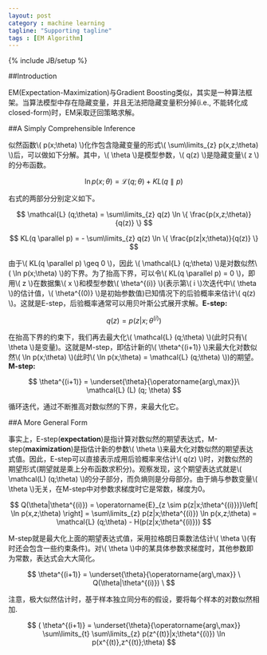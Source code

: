 ```yaml
---
layout: post
category : machine learning
tagline: "Supporting tagline"
tags : [EM Algorithm]
---
```

{% include JB/setup %}

##Introduction

EM(Expectation-Maximization)与Gradient Boosting类似，其实是一种算法框架。当算法模型中存在隐藏变量，并且无法把隐藏变量积分掉(i.e., 不能转化成closed-form)时，EM采取迂回策略求解。

##A Simply Comprehensible Inference

似然函数\\( p(x;\theta) \\)化作包含隐藏变量的形式\\( \sum\limits_{z} p(x,z;\theta) \\)后，可以做如下分解。其中，\\( \theta \\)是模型参数，\\( q(z) \\)是隐藏变量\\( z \\)的分布函数。

$$
\ln p(x;\theta) = \mathcal{L}(q;\theta) + KL(q \parallel p)
$$

右式的两部分分别定义如下。

$$
\mathcal{L} (q;\theta) = \sum\limits_{z} q(z) \ln \{ \frac{p(x,z;\theta)}{q(z)} \}
$$

$$
KL(q \parallel p) = - \sum\limits_{z} q(z) \ln \{ \frac{p(z|x;\theta)}{q(z)} \}
$$

由于\\( KL(q \parallel p) \geq 0 \\)，因此 \\( \mathcal{L} (q;\theta) \\)是对数似然\\( \ln p(x;\theta) \\)的下界。为了抬高下界，可以令\\( KL(q \parallel p) = 0 \\)，即用\\( z \\)在数据集\\( x \\)和模型参数\\( \theta^{(i)} \\)(表示第\\( i \\)次迭代中\\( \theta \\)的估计值，\\( \theta^{(0)} \\)是初始参数值)已知情况下的后验概率来估计\\( q(z) \\)。这就是E-step，后验概率通常可以用贝叶斯公式展开求解。**E-step:**

$$
q(z) = p(z|x; \theta^{(i)})
$$

在抬高下界的约束下，我们再去最大化\\( \mathcal{L} (q;\theta) \\)(此时只有\\( \theta \\)是变量)。这就是M-step，即估计新的\\( \theta^{(i+1)} \\)来最大化对数似然\\( \ln p(x;\theta) \\)(此时\\( \ln p(x;\theta) = \mathcal{L} (q;\theta) \\))的期望。**M-step:**

$$
\theta^{(i+1)} = \underset{\theta}{\operatorname{arg\,max}}\ \mathcal{L} (L) (q; \theta)
$$

循环迭代，通过不断推高对数似然的下界，来最大化它。

##A More General Form

事实上，E-step(**expectation**)是指计算对数似然的期望表达式，M-step(**maximization**)是指估计新的参数\\( \theta \\)来最大化对数似然的期望表达式值。因此，E-step可以直接表示成用后验概率来估计\\( q(z) \\)时，对数似然的期望形式(期望就是乘上分布函数求积分)。观察发现，这个期望表达式就是\\( \mathcal(L) (q;\theta) \\)的分子部分，而负熵则是分母部分。由于熵与参数变量\\( \theta \\)无关，在M-step中对参数求梯度时它是常数，梯度为0。

$$
Q(\theta|\theta^{(i)}) = \operatorname{E}_{z \sim p(z|x;\theta^{(i)})}\left[ \ln p(x,z;\theta)  \right] = \sum\limits_{z} p(z|x;\theta^{(i)}) \ln p(x,z;\theta) = \mathcal{L} (q;\theta) - H(p(z|x;\theta^{(i)}))
$$

M-step就是最大化上面的期望表达式值，采用拉格朗日乘数法估计\\( \theta \\)(有时还会包含一些约束条件)。对\\( \theta \\)中的某具体参数求梯度时，其他参数即为常数，表达式会大大简化。

$$
\theta^{(i+1)} = \underset{\theta}{\operatorname{arg\,max}} \ Q(\theta|\theta^{(i)}) \
$$

注意，极大似然估计时，基于样本独立同分布的假设，要将每个样本的对数似然相加.

$$
( \theta^{(i+1)} = \underset{\theta}{\operatorname{arg\,max}} \sum\limits_{t} \sum\limits_{z} p(z^{(t)}|x;\theta^{(i)}) \ln p(x^{(t)},z^{(t)};\theta)
$$
